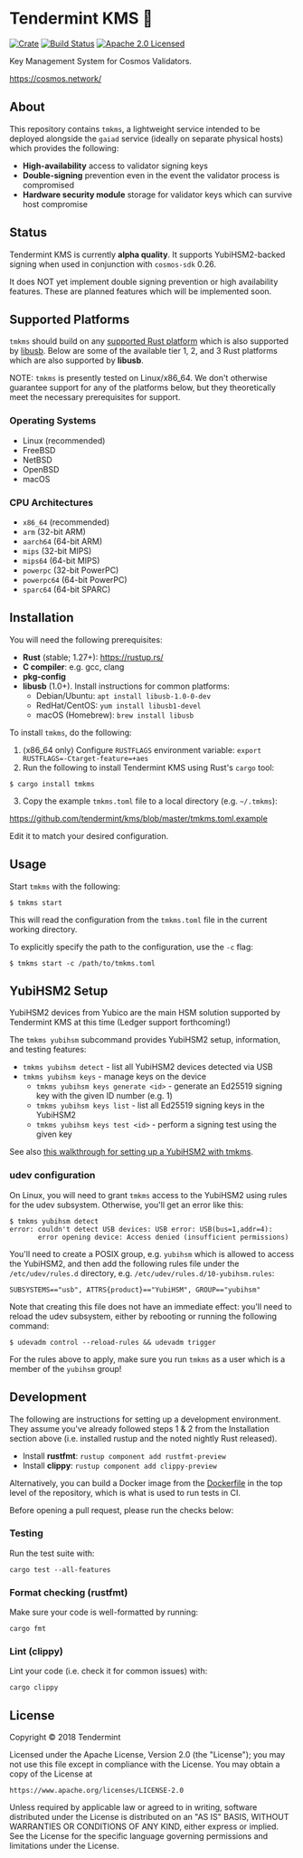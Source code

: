 # Tendermint KMS 🔐

[![Crate][crate-image]][crate-link]
[![Build Status][build-image]][build-link]
[![Apache 2.0 Licensed][license-image]][license-link]

[crate-image]: https://img.shields.io/crates/v/tmkms.svg
[crate-link]: https://crates.io/crates/tmkms
[build-image]: https://circleci.com/gh/tendermint/kms.svg?style=shield
[build-link]: https://circleci.com/gh/tendermint/kms
[license-image]: https://img.shields.io/badge/license-Apache2.0-blue.svg
[license-link]: https://github.com/tendermint/kms/blob/master/LICENSE

Key Management System for Cosmos Validators.

https://cosmos.network/

## About

This repository contains `tmkms`, a lightweight service intended to be deployed
alongside the `gaiad` service (ideally on separate physical hosts) which provides
the following:

- **High-availability** access to validator signing keys
- **Double-signing** prevention even in the event the validator process is compromised
- **Hardware security module** storage for validator keys which can survive host compromise

## Status

Tendermint KMS is currently **alpha quality**. It supports YubiHSM2-backed
signing when used in conjunction with `cosmos-sdk` 0.26.

It does NOT yet implement double signing prevention or high availability
features. These are planned features which will be implemented soon.

## Supported Platforms

`tmkms` should build on any [supported Rust platform] which is also supported
by [libusb]. Below are some of the available tier 1, 2, and 3 Rust platforms
which are also supported by **libusb**.

NOTE: `tmkms` is presently tested on Linux/x86_64. We don't otherwise guarantee
support for any of the platforms below, but they theoretically meet the necessary
prerequisites for support.

### Operating Systems

- Linux (recommended)
- FreeBSD
- NetBSD
- OpenBSD
- macOS

### CPU Architectures

- `x86_64` (recommended)
- `arm` (32-bit ARM)
- `aarch64` (64-bit ARM)
- `mips` (32-bit MIPS)
- `mips64` (64-bit MIPS)
- `powerpc` (32-bit PowerPC)
- `powerpc64` (64-bit PowerPC)
- `sparc64` (64-bit SPARC)

## Installation

You will need the following prerequisites:

- **Rust** (stable; 1.27+): https://rustup.rs/
- **C compiler**: e.g. gcc, clang
- **pkg-config**
- **libusb** (1.0+). Install instructions for common platforms:
  - Debian/Ubuntu: `apt install libusb-1.0-0-dev`
  - RedHat/CentOS: `yum install libusb1-devel`
  - macOS (Homebrew): `brew install libusb`

To install `tmkms`, do the following:

1. (x86_64 only) Configure `RUSTFLAGS` environment variable: `export RUSTFLAGS=-Ctarget-feature=+aes`
2. Run the following to install Tendermint KMS using Rust's `cargo` tool:

```
$ cargo install tmkms
```

3. Copy the example `tmkms.toml` file to a local directory (e.g. `~/.tmkms`):

https://github.com/tendermint/kms/blob/master/tmkms.toml.example

Edit it to match your desired configuration.

## Usage

Start `tmkms` with the following:


```
$ tmkms start
```

This will read the configuration from the `tmkms.toml` file in the current
working directory.

To explicitly specify the path to the configuration, use the `-c` flag:

```
$ tmkms start -c /path/to/tmkms.toml
```

## YubiHSM2 Setup

YubiHSM2 devices from Yubico are the main HSM solution supported by
Tendermint KMS at this time (Ledger support forthcoming!)

The `tmkms yubihsm` subcommand provides YubiHSM2 setup, information, and
testing features:

- `tmkms yubihsm detect` - list all YubiHSM2 devices detected via USB
- `tmkms yubihsm keys` - manage keys on the device
  - `tmkms yubihsm keys generate <id>` - generate an Ed25519 signing key with the given ID number (e.g. 1)
  - `tmkms yubihsm keys list` - list all Ed25519 signing keys in the YubiHSM2
  - `tmkms yubihsm keys test <id>` - perform a signing test using the given key

See also [this walkthrough for setting up a YubiHSM2 with tmkms](https://forum.cosmos.network/t/ann-tendermint-kms-v0-0-1-preview-release-with-initial-yubihsm2-support/1218).

### udev configuration

On Linux, you will need to grant `tmkms` access to the YubiHSM2 using
rules for the udev subsystem. Otherwise, you'll get an error like this:

```
$ tmkms yubihsm detect
error: couldn't detect USB devices: USB error: USB(bus=1,addr=4):
       error opening device: Access denied (insufficient permissions)
```

You'll need to create a POSIX group, e.g. `yubihsm` which is allowed to
access the YubiHSM2, and then add the following rules file under the
`/etc/udev/rules.d` directory, e.g. `/etc/udev/rules.d/10-yubihsm.rules`:

```
SUBSYSTEMS=="usb", ATTRS{product}=="YubiHSM", GROUP=="yubihsm"
```

Note that creating this file does not have an immediate effect: you'll
need to reload the udev subsystem, either by rebooting or running the
following command:

```
$ udevadm control --reload-rules && udevadm trigger
```

For the rules above to apply, make sure you run `tmkms` as a user which is a
member of the `yubihsm` group!

## Development

The following are instructions for setting up a development environment.
They assume you've already followed steps 1 & 2 from the Installation
section above (i.e. installed rustup and the noted nightly Rust released).

- Install **rustfmt**: `rustup component add rustfmt-preview`
- Install **clippy**: `rustup component add clippy-preview`

Alternatively, you can build a Docker image from the [Dockerfile] in the top
level of the repository, which is what is used to run tests in CI.

Before opening a pull request, please run the checks below:

### Testing

Run the test suite with:

```
cargo test --all-features
```

### Format checking (rustfmt)

Make sure your code is well-formatted by running:

```
cargo fmt
```

### Lint (clippy)

Lint your code (i.e. check it for common issues) with:

```
cargo clippy
```

## License

Copyright © 2018 Tendermint

Licensed under the Apache License, Version 2.0 (the "License");
you may not use this file except in compliance with the License.
You may obtain a copy of the License at

    https://www.apache.org/licenses/LICENSE-2.0

Unless required by applicable law or agreed to in writing, software
distributed under the License is distributed on an "AS IS" BASIS,
WITHOUT WARRANTIES OR CONDITIONS OF ANY KIND, either express or implied.
See the License for the specific language governing permissions and
limitations under the License.

[supported Rust platform]: https://forge.rust-lang.org/platform-support.html
[libusb]: https://libusb.info/
[Dockerfile]: https://github.com/tendermint/kms/blob/master/Dockerfile
